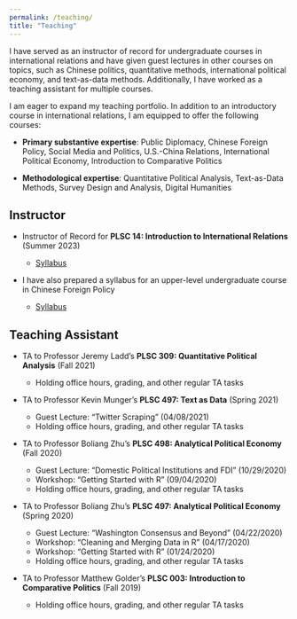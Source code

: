 ```yaml
---
permalink: /teaching/
title: "Teaching"
---
```


I have served as an instructor of record for undergraduate courses in international relations and have given guest lectures in other courses on topics, such as Chinese politics, quantitative methods, international political economy, and text-as-data methods. Additionally, I have worked as a teaching assistant for multiple courses.

I am eager to expand my teaching portfolio. In addition to an introductory course in international relations, I am equipped to offer the following courses:

  - <b>Primary substantive expertise</b>: Public Diplomacy, Chinese Foreign Policy, Social Media and Politics, U.S.-China Relations, International Political Economy, Introduction to Comparative Politics

  - <b>Methodological expertise</b>: Quantitative Political Analysis, Text-as-Data Methods, Survey Design and Analysis, Digital Humanities

## Instructor

- Instructor of Record for <b>PLSC 14: Introduction to International Relations</b> (Summer 2023)
  - [Syllabus](https://github.com/AngelVillegasCruz/AngelVillegasCruz.github.io/raw/master/files/PLSC%2014%20Summer%202023.pdf)

- I have also prepared a syllabus for an upper-level undergraduate course in Chinese Foreign Policy
  - [Syllabus](https://github.com/AngelVillegasCruz/AngelVillegasCruz.github.io/raw/master/files/Chinese%20Foreign%20Policy%20Syllabus%2C%20VillegasCruz.pdf)

## Teaching Assistant

- TA to Professor Jeremy Ladd’s <b>PLSC 309: Quantitative Political Analysis</b> (Fall 2021)
  - Holding office hours, grading, and other regular TA tasks

- TA to Professor Kevin Munger’s <b>PLSC 497: Text as Data</b> (Spring 2021)
  - Guest Lecture: “Twitter Scraping” (04/08/2021)
  - Holding office hours, grading, and other regular TA tasks

- TA to Professor Boliang Zhu’s <b>PLSC 498: Analytical Political Economy</b> (Fall 2020)
  - Guest Lecture: “Domestic Political Institutions and FDI” (10/29/2020)
  - Workshop: “Getting Started with R” (09/04/2020)
  - Holding office hours, grading, and other regular TA tasks

- TA to Professor Boliang Zhu’s <b>PLSC 497: Analytical Political Economy</b> (Spring 2020)
  - Guest Lecture: “Washington Consensus and Beyond” (04/22/2020)
  - Workshop: “Cleaning and Merging Data in R” (04/17/2020)
  - Workshop: “Getting Started with R” (01/24/2020)
  - Holding office hours, grading, and other regular TA tasks

- TA to Professor Matthew Golder’s <b>PLSC 003: Introduction to Comparative Politics</b> (Fall 2019)
  - Holding office hours, grading, and other regular TA tasks
